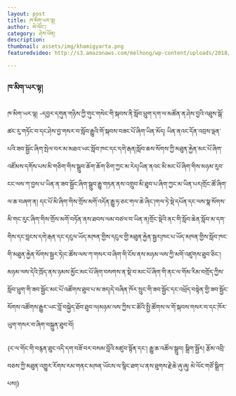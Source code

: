 ```yaml
---
layout: post
title: ཁ་མིག་ཡར་ལྟ།
author: མེ་ལོང་།
category: ཤེས་ཡོན། 
description: 
thumbnail: assets/img/khamigyarta.png
featuredvideo: http://s3.amazonaws.com/melhong/wp-content/uploads/2018/03/24155815/Winter-Program.mp4

---
```

### ཁ་མིག་ཡར་ལྟ། ###
ཁ་མིག་ཡར་ལྟ། -དབྱར་དགུན་གཉིས་ཀྱི་གུང་གསེང་གི་སྐབས་ནི་སློབ་ཕྲུག་དག་ལ་མཚོན་ན་ཤེས་བྱའི་འཐུས་སྒོ་ཚང་རུ་གཏོང་བ་དང་ཤེས་བྱ་གསར་བ་སློབ་རྒྱུའི་གོ་སྐབས་བཟང་པོ་ཞིག་ཡིན་མོད། ཡིན་ནའང་དོན་འབྲས་ལྡན་པའི་ཟབ་སྦྱོང་ཞིག་སྤེལ་བར་མ་མཐའ་ཡང་སློབ་ཁང་དང་དགེ་རྒན།སློབ་ཆས་སོགས་ཀྱི་མཐུན་རྐྱེན་མང་པོ་ཞིག་འཛོམས་དགོས་པས་མི་གཅིག་གིས་སྒྲུབ་ཆོག་ཆོག་ཅིག་ཀྱང་མ་རེད།ཡིན་ནའང་མི་མང་པོ་ཞིག་གིས་མཉམ་རུབ་ངང་ལས་ཀ་བྱས་པ་ཡིན་ན་ཟབ་སྦྱོང་ཞིག་སྒྲུབ་རྒྱུ་གཏན་ནས་འགྲུབ་མི་ཐུབ་པ་ཞིག་ཀྱང་མ་ཡིན་པར།གྲོང་ཚོ་ཞིག་ལ་ཆ་བཞག་ན། དང་པོ་མི་ཞིག་གིས་གྲོས་མགོ་འདོན་རྒྱུ་ཧ་ཅང་གལ་ཆེ་ཞིང་།གལ་ཏེ་སྡེ་དཔོན་དང་ལས་སྣ་སོགས་མི་གང་རུང་ཞིག་གིས་གྲོས་མགོ་བཏོན་ནས་ཐབས་ལམ་བཙལ་བ་ཡིན་ན།གྲོང་སྡེའི་ནང་གི་སློབ་ཆེན་སློབ་མ་དག་གིས་དང་བླངས་དགེ་རྒན་དང་དངུལ་ཡོད་མཁན་གྱིས་དངུལ་གྱི་མཐུན་རྐྱེན་སྦྱར།ཁང་པ་ཡོད་མཁན་གྱིས་སློབ་ཁང་གི་མཐུན་རྐྱེན་སོགས་སྦྱར་ཏེ།ང་ཚོས་ལས་ཀ་གསར་བ་ཞིག་གི་ངོས་ནས་མཉམ་ལས་ཀྱི་མགོ་འཛུགས་ཐུབ་ཅིང་།མཉམ་ལས་དེའི་ཁྲོད་ནས་ཉམས་མྱོང་མང་པོ་ཞིག་བསགས་ན་སྡེ་བ་མང་པོ་ཞིག་གི་ནང་ལ་གོམ་རིམ་བགྲོད་ཀྱིས་སློབ་ཕྲུག་གི་ཟབ་སྦྱོང་མང་པོ་འཚོགས་ཐུབ་པ་མ་ཟད།དེ་བཞིན་ཁོར་སྲུང་གི་ཟབ་སྦྱོང་དང་འཕྲོད་བསྟེན་གྱི་ཟབ་སྦྱོང་སོགས་འཚོགས་རྒྱུར་ཡང་བློ་བསྐྱེད་ཐོབ་ཐུབ་ལ།མཉམ་ལས་ཀྱིས་ང་ཚོའི་སྤྱི་ཚོགས་ལ་གོ་སྐབས་གསར་བ་དང་ཁོར་ཡུག་གསར་བ་ཞིག་བསྐྲུན་ཐུབ་བོ།

{ང་ལ་གོང་གི་བརྙན་ཐུང་འདི་དག་བཟོ་བར་བསམ་བློའི་མཛུབ་སྟོན་དང་། རྒྱུ་ཆ་འཚོལ་སྒྲུབ། སྒྲིག་སྦྱོར། རྩོམ་འབྲི་བཅས་ཀྱི་མཐུན་འགྱུར་རོགས་རམ་གནང་མཁན་ཡོངས་ལ་སྙིང་ཐག་པ་ནས་ཐུགས་རྗེ་ཆེ་ཞུ་ཞུ། མེ་ལོང་གཙོ་སྒྲིག་པས།}


